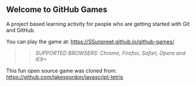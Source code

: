 ## Welcome to GitHub Games

A project based learning activity for people who are getting started with Git and GitHub.

You can play the game at: https://SSunpreet.github.io/github-games/

>> _*SUPPORTED BROWSERS*: Chrome, Firefox, Safari, Opera and IE9+_

This fun open source game was cloned from: https://github.com/jakesgordon/javascript-tetris
